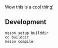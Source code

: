 Wow this is a cool thing!

## Development
```script
meson setup builddir
cd builddir
meson compile
```
